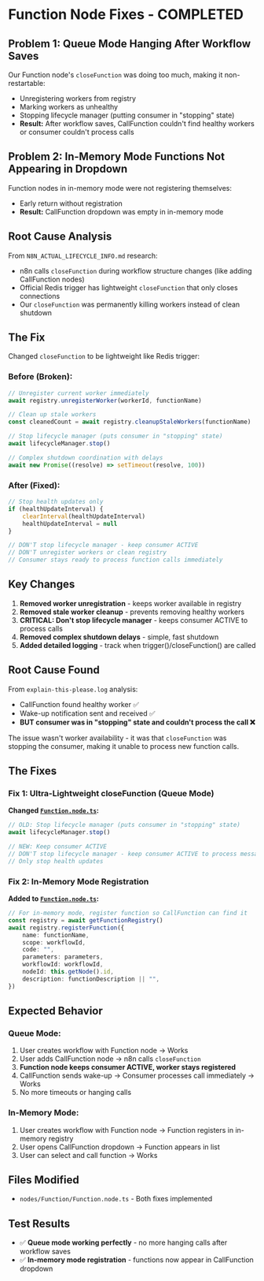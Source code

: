 # Function Node Fixes - COMPLETED

## Problem 1: Queue Mode Hanging After Workflow Saves
Our Function node's `closeFunction` was doing too much, making it non-restartable:
- Unregistering workers from registry
- Marking workers as unhealthy
- Stopping lifecycle manager (putting consumer in "stopping" state)
- **Result:** After workflow saves, CallFunction couldn't find healthy workers or consumer couldn't process calls

## Problem 2: In-Memory Mode Functions Not Appearing in Dropdown
Function nodes in in-memory mode were not registering themselves:
- Early return without registration
- **Result:** CallFunction dropdown was empty in in-memory mode

## Root Cause Analysis
From `N8N_ACTUAL_LIFECYCLE_INFO.md` research:
- n8n calls `closeFunction` during workflow structure changes (like adding CallFunction nodes)
- Official Redis trigger has lightweight `closeFunction` that only closes connections
- Our `closeFunction` was permanently killing workers instead of clean shutdown

## The Fix
Changed `closeFunction` to be lightweight like Redis trigger:

### Before (Broken):
```typescript
// Unregister current worker immediately
await registry.unregisterWorker(workerId, functionName)

// Clean up stale workers
const cleanedCount = await registry.cleanupStaleWorkers(functionName)

// Stop lifecycle manager (puts consumer in "stopping" state)
await lifecycleManager.stop()

// Complex shutdown coordination with delays
await new Promise((resolve) => setTimeout(resolve, 100))
```

### After (Fixed):
```typescript
// Stop health updates only
if (healthUpdateInterval) {
    clearInterval(healthUpdateInterval)
    healthUpdateInterval = null
}

// DON'T stop lifecycle manager - keep consumer ACTIVE
// DON'T unregister workers or clean registry
// Consumer stays ready to process function calls immediately
```

## Key Changes
1. **Removed worker unregistration** - keeps worker available in registry
2. **Removed stale worker cleanup** - prevents removing healthy workers
3. **CRITICAL: Don't stop lifecycle manager** - keeps consumer ACTIVE to process calls
4. **Removed complex shutdown delays** - simple, fast shutdown
5. **Added detailed logging** - track when trigger()/closeFunction() are called

## Root Cause Found
From `explain-this-please.log` analysis:
- CallFunction found healthy worker ✅
- Wake-up notification sent and received ✅
- **BUT consumer was in "stopping" state and couldn't process the call ❌**

The issue wasn't worker availability - it was that `closeFunction` was stopping the consumer, making it unable to process new function calls.

## The Fixes

### Fix 1: Ultra-Lightweight closeFunction (Queue Mode)
**Changed [`Function.node.ts`](nodes/Function/Function.node.ts:295):**
```typescript
// OLD: Stop lifecycle manager (puts consumer in "stopping" state)
await lifecycleManager.stop()

// NEW: Keep consumer ACTIVE
// DON'T stop lifecycle manager - keep consumer ACTIVE to process messages
// Only stop health updates
```

### Fix 2: In-Memory Mode Registration
**Added to [`Function.node.ts`](nodes/Function/Function.node.ts:174):**
```typescript
// For in-memory mode, register function so CallFunction can find it
const registry = await getFunctionRegistry()
await registry.registerFunction({
    name: functionName,
    scope: workflowId,
    code: "",
    parameters: parameters,
    workflowId: workflowId,
    nodeId: this.getNode().id,
    description: functionDescription || "",
})
```

## Expected Behavior
### Queue Mode:
1. User creates workflow with Function node → Works
2. User adds CallFunction node → n8n calls `closeFunction`
3. **Function node keeps consumer ACTIVE, worker stays registered**
4. CallFunction sends wake-up → Consumer processes call immediately → Works
5. No more timeouts or hanging calls

### In-Memory Mode:
1. User creates workflow with Function node → Function registers in in-memory registry
2. User opens CallFunction dropdown → Function appears in list
3. User can select and call function → Works

## Files Modified
- `nodes/Function/Function.node.ts` - Both fixes implemented

## Test Results
- ✅ **Queue mode working perfectly** - no more hanging calls after workflow saves
- ✅ **In-memory mode registration** - functions now appear in CallFunction dropdown